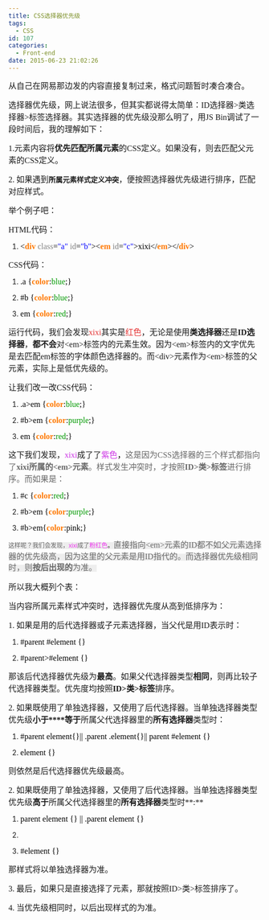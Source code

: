 ```yaml
---
title: CSS选择器优先级
tags:
  - CSS
id: 107
categories:
  - Front-end
date: 2015-06-23 21:02:26
---
```


<span style="font-family: 微软雅黑, &#39;Microsoft YaHei&#39;; font-size: 16px;">从自己在网易那边发的内容直接复制过来，格式问题暂时凑合凑合。</span>

<span style="font-family: 微软雅黑, &#39;Microsoft YaHei&#39;; font-size: 16px;">
</span>

<span style="font-size: 16px; font-family: 微软雅黑, &#39;Microsoft YaHei&#39;;">选择器优先级，网上说法很多，但其实都说得太简单：ID选择器&gt;类选择器&gt;标签选择器。其实选择器的优先级没那么明了，用JS Bin调试了一段时间后，我的理解如下：</span>

<span style="font-size: 16px; font-family: 微软雅黑, &#39;Microsoft YaHei&#39;;">1.元素内容将**优先匹配所属元素**的CSS定义。</span><span style="font-family: 微软雅黑, &#39;Microsoft YaHei&#39;; font-size: 16px;">如果没有，则去匹配父元素的CSS定义。</span>

<span style="font-family: 微软雅黑, &#39;Microsoft YaHei&#39;; font-size: 16px;">
</span>

<span style="font-family: 微软雅黑, &#39;Microsoft YaHei&#39;; font-size: 16px;">2\. 如果遇到</span>**所属元素样式定义冲突**<span style="font-family: 微软雅黑, &#39;Microsoft YaHei&#39;; font-size: 16px;">，便按照选择器优先级进行排序，匹配对应样式。</span>

<span style="font-size: 16px; font-family: 微软雅黑, &#39;Microsoft YaHei&#39;;">举个例子吧：</span>

<span style="font-size: 16px; font-family: 微软雅黑, &#39;Microsoft YaHei&#39;;">HTML代码：</span>

1.  <span style="font-size: 16px; font-family: 微软雅黑, &#39;Microsoft YaHei&#39;;"><span class="html plain" style="font-size: 16px; font-family: 微软雅黑, &#39;Microsoft YaHei&#39;; word-wrap: break-word; white-space: pre-wrap; color: rgb(0, 0, 0) !important;">&lt;</span><span class="html keyword" style="font-size: 16px; font-family: 微软雅黑, &#39;Microsoft YaHei&#39;; word-wrap: break-word; white-space: pre-wrap; color: rgb(255, 120, 0) !important; font-weight: 700 !important;">div</span>&nbsp;<span class="html color1" style="font-size: 16px; font-family: 微软雅黑, &#39;Microsoft YaHei&#39;; word-wrap: break-word; white-space: pre-wrap; color: gray !important;">class</span><span class="html plain" style="font-size: 16px; font-family: 微软雅黑, &#39;Microsoft YaHei&#39;; word-wrap: break-word; white-space: pre-wrap; color: rgb(0, 0, 0) !important;">=</span><span class="html string" style="font-size: 16px; font-family: 微软雅黑, &#39;Microsoft YaHei&#39;; word-wrap: break-word; white-space: pre-wrap; color: blue !important;">&quot;a&quot;</span>&nbsp;<span class="html color1" style="font-size: 16px; font-family: 微软雅黑, &#39;Microsoft YaHei&#39;; word-wrap: break-word; white-space: pre-wrap; color: gray !important;">id</span><span class="html plain" style="font-size: 16px; font-family: 微软雅黑, &#39;Microsoft YaHei&#39;; word-wrap: break-word; white-space: pre-wrap; color: rgb(0, 0, 0) !important;">=</span><span class="html string" style="font-size: 16px; font-family: 微软雅黑, &#39;Microsoft YaHei&#39;; word-wrap: break-word; white-space: pre-wrap; color: blue !important;">&quot;b&quot;</span><span class="html plain" style="font-size: 16px; font-family: 微软雅黑, &#39;Microsoft YaHei&#39;; word-wrap: break-word; white-space: pre-wrap; color: rgb(0, 0, 0) !important;">&gt;&lt;</span><span class="html keyword" style="font-size: 16px; font-family: 微软雅黑, &#39;Microsoft YaHei&#39;; word-wrap: break-word; white-space: pre-wrap; color: rgb(255, 120, 0) !important; font-weight: 700 !important;">em</span>&nbsp;<span class="html color1" style="font-size: 16px; font-family: 微软雅黑, &#39;Microsoft YaHei&#39;; word-wrap: break-word; white-space: pre-wrap; color: gray !important;">id</span><span class="html plain" style="font-size: 16px; font-family: 微软雅黑, &#39;Microsoft YaHei&#39;; word-wrap: break-word; white-space: pre-wrap; color: rgb(0, 0, 0) !important;">=</span><span class="html string" style="font-size: 16px; font-family: 微软雅黑, &#39;Microsoft YaHei&#39;; word-wrap: break-word; white-space: pre-wrap; color: blue !important;">&quot;c&quot;</span><span class="html plain" style="font-size: 16px; font-family: 微软雅黑, &#39;Microsoft YaHei&#39;; word-wrap: break-word; white-space: pre-wrap; color: rgb(0, 0, 0) !important;">&gt;xixi&lt;/</span><span class="html keyword" style="font-size: 16px; font-family: 微软雅黑, &#39;Microsoft YaHei&#39;; word-wrap: break-word; white-space: pre-wrap; color: rgb(255, 120, 0) !important; font-weight: 700 !important;">em</span><span class="html plain" style="font-size: 16px; font-family: 微软雅黑, &#39;Microsoft YaHei&#39;; word-wrap: break-word; white-space: pre-wrap; color: rgb(0, 0, 0) !important;">&gt;&lt;/</span><span class="html keyword" style="font-size: 16px; font-family: 微软雅黑, &#39;Microsoft YaHei&#39;; word-wrap: break-word; white-space: pre-wrap; color: rgb(255, 120, 0) !important; font-weight: 700 !important;">div</span><span class="html plain" style="font-size: 16px; font-family: 微软雅黑, &#39;Microsoft YaHei&#39;; word-wrap: break-word; white-space: pre-wrap; color: rgb(0, 0, 0) !important;">&gt;</span></span>

<span style="font-size: 16px; font-family: 微软雅黑, &#39;Microsoft YaHei&#39;;">CSS代码：</span>

1.  <span style="font-size: 16px; font-family: 微软雅黑, &#39;Microsoft YaHei&#39;;"><span class="css plain" style="font-size: 16px; font-family: 微软雅黑, &#39;Microsoft YaHei&#39;; word-wrap: break-word; white-space: pre-wrap; color: rgb(0, 0, 0) !important;">.a&nbsp;{</span><span class="css keyword" style="font-size: 16px; font-family: 微软雅黑, &#39;Microsoft YaHei&#39;; word-wrap: break-word; white-space: pre-wrap; color: rgb(255, 120, 0) !important; font-weight: 700 !important;">color</span><span class="css plain" style="font-size: 16px; font-family: 微软雅黑, &#39;Microsoft YaHei&#39;; word-wrap: break-word; white-space: pre-wrap; color: rgb(0, 0, 0) !important;">:</span><span class="css value" style="font-size: 16px; font-family: 微软雅黑, &#39;Microsoft YaHei&#39;; word-wrap: break-word; white-space: pre-wrap; color: rgb(0, 153, 0) !important;">blue</span><span class="css plain" style="font-size: 16px; font-family: 微软雅黑, &#39;Microsoft YaHei&#39;; word-wrap: break-word; white-space: pre-wrap; color: rgb(0, 0, 0) !important;">;}</span></span>

2.  <span style="font-size: 16px; font-family: 微软雅黑, &#39;Microsoft YaHei&#39;;"><span class="css plain" style="font-size: 16px; font-family: 微软雅黑, &#39;Microsoft YaHei&#39;; word-wrap: break-word; white-space: pre-wrap; color: rgb(0, 0, 0) !important;">#b&nbsp;{</span><span class="css keyword" style="font-size: 16px; font-family: 微软雅黑, &#39;Microsoft YaHei&#39;; word-wrap: break-word; white-space: pre-wrap; color: rgb(255, 120, 0) !important; font-weight: 700 !important;">color</span><span class="css plain" style="font-size: 16px; font-family: 微软雅黑, &#39;Microsoft YaHei&#39;; word-wrap: break-word; white-space: pre-wrap; color: rgb(0, 0, 0) !important;">:</span><span class="css value" style="font-size: 16px; font-family: 微软雅黑, &#39;Microsoft YaHei&#39;; word-wrap: break-word; white-space: pre-wrap; color: rgb(0, 153, 0) !important;">blue</span><span class="css plain" style="font-size: 16px; font-family: 微软雅黑, &#39;Microsoft YaHei&#39;; word-wrap: break-word; white-space: pre-wrap; color: rgb(0, 0, 0) !important;">;}</span></span>

3.  <span style="font-size: 16px; font-family: 微软雅黑, &#39;Microsoft YaHei&#39;;"><span class="css plain" style="font-size: 16px; font-family: 微软雅黑, &#39;Microsoft YaHei&#39;; word-wrap: break-word; white-space: pre-wrap; color: rgb(0, 0, 0) !important;">em&nbsp;{</span><span class="css keyword" style="font-size: 16px; font-family: 微软雅黑, &#39;Microsoft YaHei&#39;; word-wrap: break-word; white-space: pre-wrap; color: rgb(255, 120, 0) !important; font-weight: 700 !important;">color</span><span class="css plain" style="font-size: 16px; font-family: 微软雅黑, &#39;Microsoft YaHei&#39;; word-wrap: break-word; white-space: pre-wrap; color: rgb(0, 0, 0) !important;">:</span><span class="css value" style="font-size: 16px; font-family: 微软雅黑, &#39;Microsoft YaHei&#39;; word-wrap: break-word; white-space: pre-wrap; color: rgb(0, 153, 0) !important;">red</span><span class="css plain" style="font-size: 16px; font-family: 微软雅黑, &#39;Microsoft YaHei&#39;; word-wrap: break-word; white-space: pre-wrap; color: rgb(0, 0, 0) !important;">;}</span></span>

<span style="font-size: 16px; font-family: 微软雅黑, &#39;Microsoft YaHei&#39;;">运行代码，我们会发现<span style="font-size: 16px; font-family: 微软雅黑, &#39;Microsoft YaHei&#39;; word-wrap: break-word; color: rgb(229, 51, 51);">xixi</span>其实是<span style="font-size: 16px; font-family: 微软雅黑, &#39;Microsoft YaHei&#39;; word-wrap: break-word; color: rgb(229, 51, 51);">红色</span>，无论是使用**类选择器**还是**ID选择器**，**都不会**对&lt;em&gt;标签内的元素生效。因为&lt;em&gt;标签内的文字优先是去匹配em标签的字体颜色选择器的。而&lt;div&gt;元素作为&lt;em&gt;标签的父元素，实际上是低优先级的。</span>

<span style="font-size: 16px; font-family: 微软雅黑, &#39;Microsoft YaHei&#39;;">让我们改一改CSS代码：</span>

1.  <span style="font-size: 16px; font-family: 微软雅黑, &#39;Microsoft YaHei&#39;;"><span class="css plain" style="font-size: 16px; font-family: 微软雅黑, &#39;Microsoft YaHei&#39;; word-wrap: break-word; white-space: pre-wrap; color: rgb(0, 0, 0) !important;">.a&gt;em&nbsp;{</span><span class="css keyword" style="font-size: 16px; font-family: 微软雅黑, &#39;Microsoft YaHei&#39;; word-wrap: break-word; white-space: pre-wrap; color: rgb(255, 120, 0) !important; font-weight: 700 !important;">color</span><span class="css plain" style="font-size: 16px; font-family: 微软雅黑, &#39;Microsoft YaHei&#39;; word-wrap: break-word; white-space: pre-wrap; color: rgb(0, 0, 0) !important;">:</span><span class="css value" style="font-size: 16px; font-family: 微软雅黑, &#39;Microsoft YaHei&#39;; word-wrap: break-word; white-space: pre-wrap; color: rgb(0, 153, 0) !important;">blue</span><span class="css plain" style="font-size: 16px; font-family: 微软雅黑, &#39;Microsoft YaHei&#39;; word-wrap: break-word; white-space: pre-wrap; color: rgb(0, 0, 0) !important;">;}</span></span>

2.  <span style="font-size: 16px; font-family: 微软雅黑, &#39;Microsoft YaHei&#39;;"><span class="css plain" style="font-size: 16px; font-family: 微软雅黑, &#39;Microsoft YaHei&#39;; word-wrap: break-word; white-space: pre-wrap; color: rgb(0, 0, 0) !important;">#b&gt;em&nbsp;{</span><span class="css keyword" style="font-size: 16px; font-family: 微软雅黑, &#39;Microsoft YaHei&#39;; word-wrap: break-word; white-space: pre-wrap; color: rgb(255, 120, 0) !important; font-weight: 700 !important;">color</span><span class="css plain" style="font-size: 16px; font-family: 微软雅黑, &#39;Microsoft YaHei&#39;; word-wrap: break-word; white-space: pre-wrap; color: rgb(0, 0, 0) !important;">:</span><span class="css value" style="font-size: 16px; font-family: 微软雅黑, &#39;Microsoft YaHei&#39;; word-wrap: break-word; white-space: pre-wrap; color: rgb(0, 153, 0) !important;">purple</span><span class="css plain" style="font-size: 16px; font-family: 微软雅黑, &#39;Microsoft YaHei&#39;; word-wrap: break-word; white-space: pre-wrap; color: rgb(0, 0, 0) !important;">;}</span></span>

3.  <span style="font-size: 16px; font-family: 微软雅黑, &#39;Microsoft YaHei&#39;;"><span class="css plain" style="font-size: 16px; font-family: 微软雅黑, &#39;Microsoft YaHei&#39;; word-wrap: break-word; white-space: pre-wrap; color: rgb(0, 0, 0) !important;">em&nbsp;{</span><span class="css keyword" style="font-size: 16px; font-family: 微软雅黑, &#39;Microsoft YaHei&#39;; word-wrap: break-word; white-space: pre-wrap; color: rgb(255, 120, 0) !important; font-weight: 700 !important;">color</span><span class="css plain" style="font-size: 16px; font-family: 微软雅黑, &#39;Microsoft YaHei&#39;; word-wrap: break-word; white-space: pre-wrap; color: rgb(0, 0, 0) !important;">:</span><span class="css value" style="font-size: 16px; font-family: 微软雅黑, &#39;Microsoft YaHei&#39;; word-wrap: break-word; white-space: pre-wrap; color: rgb(0, 153, 0) !important;">red</span><span class="css plain" style="font-size: 16px; font-family: 微软雅黑, &#39;Microsoft YaHei&#39;; word-wrap: break-word; white-space: pre-wrap; color: rgb(0, 0, 0) !important;">;}</span></span>

<span style="font-size: 16px; font-family: 微软雅黑, &#39;Microsoft YaHei&#39;;">这下我们发现，<span style="font-size: 16px; font-family: 微软雅黑, &#39;Microsoft YaHei&#39;; word-wrap: break-word; color: rgb(204, 51, 229);">xixi</span>成了了<span style="font-size: 16px; font-family: 微软雅黑, &#39;Microsoft YaHei&#39;; word-wrap: break-word; color: rgb(204, 51, 229);">紫色<span style="font-size: 16px; font-family: 微软雅黑, &#39;Microsoft YaHei&#39;; word-wrap: break-word; color: rgb(0, 0, 0);">，<span style="font-size: 16px; font-family: 微软雅黑, &#39;Microsoft YaHei&#39;; word-wrap: break-word; color: rgb(102, 102, 102);">这是因为CSS选择器的三个样式都指向了**xixi所属的&lt;em&gt;元素**。样式发生冲突时，才按照**ID&gt;类&gt;标签**进行排序。而如果是：</span></span></span></span>

1.  <span style="font-size: 16px; font-family: 微软雅黑, &#39;Microsoft YaHei&#39;;"><span class="css plain" style="font-size: 16px; font-family: 微软雅黑, &#39;Microsoft YaHei&#39;; word-wrap: break-word; white-space: pre-wrap; color: rgb(0, 0, 0) !important;">#c&nbsp;{</span><span class="css keyword" style="font-size: 16px; font-family: 微软雅黑, &#39;Microsoft YaHei&#39;; word-wrap: break-word; white-space: pre-wrap; color: rgb(255, 120, 0) !important; font-weight: 700 !important;">color</span><span class="css plain" style="font-size: 16px; font-family: 微软雅黑, &#39;Microsoft YaHei&#39;; word-wrap: break-word; white-space: pre-wrap; color: rgb(0, 0, 0) !important;">:</span><span class="css value" style="font-size: 16px; font-family: 微软雅黑, &#39;Microsoft YaHei&#39;; word-wrap: break-word; white-space: pre-wrap; color: rgb(0, 153, 0) !important;">red</span><span class="css plain" style="font-size: 16px; font-family: 微软雅黑, &#39;Microsoft YaHei&#39;; word-wrap: break-word; white-space: pre-wrap; color: rgb(0, 0, 0) !important;">;}</span></span>

2.  <span style="font-size: 16px; font-family: 微软雅黑, &#39;Microsoft YaHei&#39;;"><span class="css plain" style="font-size: 16px; font-family: 微软雅黑, &#39;Microsoft YaHei&#39;; word-wrap: break-word; white-space: pre-wrap; color: rgb(0, 0, 0) !important;">#b&gt;em&nbsp;{</span><span class="css keyword" style="font-size: 16px; font-family: 微软雅黑, &#39;Microsoft YaHei&#39;; word-wrap: break-word; white-space: pre-wrap; color: rgb(255, 120, 0) !important; font-weight: 700 !important;">color</span><span class="css plain" style="font-size: 16px; font-family: 微软雅黑, &#39;Microsoft YaHei&#39;; word-wrap: break-word; white-space: pre-wrap; color: rgb(0, 0, 0) !important;">:</span><span class="css value" style="font-size: 16px; font-family: 微软雅黑, &#39;Microsoft YaHei&#39;; word-wrap: break-word; white-space: pre-wrap; color: rgb(0, 153, 0) !important;">purple</span><span class="css plain" style="font-size: 16px; font-family: 微软雅黑, &#39;Microsoft YaHei&#39;; word-wrap: break-word; white-space: pre-wrap; color: rgb(0, 0, 0) !important;">;}</span></span>

3.  <span style="font-size: 16px; font-family: 微软雅黑, &#39;Microsoft YaHei&#39;;"><span class="css plain" style="font-size: 16px; font-family: 微软雅黑, &#39;Microsoft YaHei&#39;; word-wrap: break-word; white-space: pre-wrap; color: rgb(0, 0, 0) !important;">#b&gt;em{</span><span class="css keyword" style="font-size: 16px; font-family: 微软雅黑, &#39;Microsoft YaHei&#39;; word-wrap: break-word; white-space: pre-wrap; color: rgb(255, 120, 0) !important; font-weight: 700 !important;">color</span><span class="css plain" style="font-size: 16px; font-family: 微软雅黑, &#39;Microsoft YaHei&#39;; word-wrap: break-word; white-space: pre-wrap; color: rgb(0, 0, 0) !important;">:pink;}</span></span>

<span style="font-size: 16px; font-family: 微软雅黑, &#39;Microsoft YaHei&#39;;"><span style="font-size: 12px; font-family: Arial, &#39;Hiragino Sans GB&#39;, SimSun, 宋体, serif; color: rgb(102, 102, 102); line-height: 22px; white-space: pre-wrap; background-color: rgb(238, 238, 238);">这样呢？我们会发现，</span><span style="font-size: 12px; font-family: Arial, &#39;Hiragino Sans GB&#39;, SimSun, 宋体, serif; word-wrap: break-word; white-space: pre-wrap; line-height: 22px; color: rgb(238, 51, 238); background-color: rgb(238, 238, 238);">xixi</span><span style="font-size: 12px; font-family: Arial, &#39;Hiragino Sans GB&#39;, SimSun, 宋体, serif; color: rgb(102, 102, 102); line-height: 22px; white-space: pre-wrap; background-color: rgb(238, 238, 238);">成了</span><span style="font-size: 12px; font-family: Arial, &#39;Hiragino Sans GB&#39;, SimSun, 宋体, serif; word-wrap: break-word; white-space: pre-wrap; line-height: 22px; color: rgb(238, 51, 238); background-color: rgb(238, 238, 238);">粉红色</span><span style="font-size: 12px; font-family: Arial, &#39;Hiragino Sans GB&#39;, SimSun, 宋体, serif; word-wrap: break-word; white-space: pre-wrap; line-height: 22px; background-color: rgb(238, 238, 238);">。<span style="font-size: 16px; font-family: 微软雅黑, &#39;Microsoft YaHei&#39;; word-wrap: break-word; color: rgb(102, 102, 102);">直接指向&lt;em&gt;元素的ID都不如父元素选择器的优先级高，因为这里的父元素是用ID指代的。而选择器优先级相同时，则**按后出现的**为准。</span></span></span>

<span style="word-wrap: break-word; color: rgb(0, 0, 0); font-size: 16px; font-family: 微软雅黑, &#39;Microsoft YaHei&#39;;">
</span>

<span style="font-size: 16px; font-family: 微软雅黑, &#39;Microsoft YaHei&#39;;">所以我大概列个表：</span>

<span style="font-size: 16px; font-family: 微软雅黑, &#39;Microsoft YaHei&#39;;">当内容所属元素样式冲突时，选择器优先度从高到低排序为：</span>

<span style="font-size: 16px; font-family: 微软雅黑, &#39;Microsoft YaHei&#39;;">1\. 如果是用的后代选择器或子元素选择器，当父代是用ID表示时：</span>

1.  <span style="word-wrap: break-word; white-space: pre-wrap; font-size: 16px; font-family: 微软雅黑, &#39;Microsoft YaHei&#39;; color: rgb(0, 0, 0) !important;">#parent&nbsp;#element&nbsp;{}</span>

2.  <span style="word-wrap: break-word; white-space: pre-wrap; font-size: 16px; font-family: 微软雅黑, &#39;Microsoft YaHei&#39;; color: rgb(0, 0, 0) !important;">#parent&gt;#element&nbsp;{}</span>

<span style="font-size: 16px; font-family: 微软雅黑, &#39;Microsoft YaHei&#39;;">那该后代选择器优先级为**最高**。如果父代选择器类型**相同**，则再比较子代选择器类型。优先度均按照**ID&gt;类&gt;标签**排序。</span>

<span style="font-size: 16px; font-family: 微软雅黑, &#39;Microsoft YaHei&#39;;">2\. 如果既使用了单独选择器，又使用了后代选择器。当单独选择器类型优先级**小于****等于**所属父代选择器里的**所有选择器**类型时：</span>

1.  <span style="word-wrap: break-word; white-space: pre-wrap; font-size: 16px; font-family: 微软雅黑, &#39;Microsoft YaHei&#39;; color: rgb(0, 0, 0) !important;">#parent&nbsp;element{}||&nbsp;.parent&nbsp;.element{}||&nbsp;parent&nbsp;#element&nbsp;{}</span>

2.  <span style="word-wrap: break-word; white-space: pre-wrap; font-size: 16px; font-family: 微软雅黑, &#39;Microsoft YaHei&#39;; color: rgb(0, 0, 0) !important;">element&nbsp;{}</span>

<span style="font-size: 16px; font-family: 微软雅黑, &#39;Microsoft YaHei&#39;;">则依然是后代选择器优先级最高。</span>

<span style="font-size: 16px; font-family: 微软雅黑, &#39;Microsoft YaHei&#39;;">2\. 如果既使用了单独选择器，又使用了后代选择器。当单独选择器类型优先级**高于**所属父代选择器里的**所有选择器**类型时**:**</span>

1.  <span style="word-wrap: break-word; white-space: pre-wrap; font-size: 16px; font-family: 微软雅黑, &#39;Microsoft YaHei&#39;; color: rgb(0, 0, 0) !important;">parent&nbsp;element&nbsp;{}&nbsp;||&nbsp;.parent&nbsp;element&nbsp;{}</span>

2.  <span style="font-size: 16px; font-family: 微软雅黑, &#39;Microsoft YaHei&#39;;">&nbsp;</span>

3.  <span style="word-wrap: break-word; white-space: pre-wrap; font-size: 16px; font-family: 微软雅黑, &#39;Microsoft YaHei&#39;; color: rgb(0, 0, 0) !important;">#element&nbsp;{}</span>

<span style="font-size: 16px; font-family: 微软雅黑, &#39;Microsoft YaHei&#39;;">那样式将以单独选择器为准。</span>

<span style="font-size: 16px; font-family: 微软雅黑, &#39;Microsoft YaHei&#39;;">3\. 最后，如果只是直接选择了元素，那就按照ID&gt;类&gt;标签排序了。
</span>

<span style="font-size: 16px; font-family: 微软雅黑, &#39;Microsoft YaHei&#39;;">4\. 当优先级相同时，以后出现样式的为准。</span>